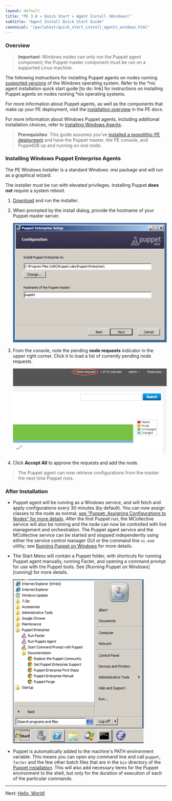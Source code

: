 ```yaml
---
layout: default
title: "PE 3.8 » Quick Start » Agent Install (Windows)"
subtitle: "Agent Install Quick Start Guide"
canonical: "/pe/latest/quick_start_install_agents_windows.html"
---
```



### Overview

>**Important**: Windows nodes can only run the Puppet agent component; the Puppet master component must be run on a supported Linux machine.

The following instructions for installing Puppet agents on nodes running [supported versions](./install_system_requirements.html#operating-system) of the Windows operating system. Refer to the *nix agent installation quick start guide [to do: link] for instructions on installing Puppet agents on nodes running *nix operating systems.

For more information about Puppet agents, as well as the components that make up your PE deployment, visit the [installation overview](./install_basic.html) in the PE docs.

For more information about Windows Puppet agents, including additional installation choices, refer to [Installing Windows Agents](./install_windows.html).

>**Prerequisites**: This guide assumes you've [installed a monolithic PE deployment](./quick_start_install_mono.html) and have the Puppet master, the PE console, and PuppetDB up and running on one node.

### Installing Windows Puppet Enterprise Agents

[downloadpe]: http://info.puppetlabs.com/download-pe.html
[startmenu]: ./images/windows/start_menu.png
[server]: ./images/windows/wizard_server.png
[node_request]: ./images/console/request_indicator.png

The PE Windows installer is a standard Windows .msi package and will run as a graphical wizard.

The installer must be run with elevated privileges. Installing Puppet **does not** require a system reboot.

1. [Download][downloadpe] and run the installer.

2. When prompted by the install dialog, provide the hostname of your Puppet master server.

   ![Puppet master hostname selection][server]

3. From the console, note the pending __node requests__ indicator in the upper right corner. Click it to load a list of currently pending node requests.

   ![Node Request Indicator][node_request]

4. Click __Accept All__ to approve the requests and add the node.

> The Puppet agent can now retrieve configurations from the master the next time Puppet runs.

### After Installation

* Puppet agent will be running as a Windows service, and will fetch and apply configurations every 30 minutes (by default). You can now assign classes to the node as normal; [see "Puppet: Assigning Configurations to Nodes" for more details](./puppet_assign_configurations.html). After the first Puppet run, the MCollective service will also be running and the node can now be controlled with live management and orchestration. The Puppet agent service and the MCollective service can be started and stopped independently using either the service control manager GUI or the command line `sc.exe` utility; see [Running Puppet on Windows](/windows/running.html#configuring-the-agent-service) for more details.

* The Start Menu will contain a Puppet folder, with shortcuts for running Puppet agent manually, running Facter, and opening a command prompt for use with the Puppet tools. See [Running Puppet on Windows][running] for more details.

    ![Start Menu icons][startmenu]

* Puppet is automatically added to the machine's PATH environment variable. This means you can open any command line and call `puppet`, `facter` and the few other batch files that are in the `bin` directory of the [Puppet installation](#program-directory). This will also add necessary items for the Puppet environment to the shell, but only for the duration of execution of each of the particular commands.

----------------------
Next: [Hello, World!](./quick_start_helloworld.html)
